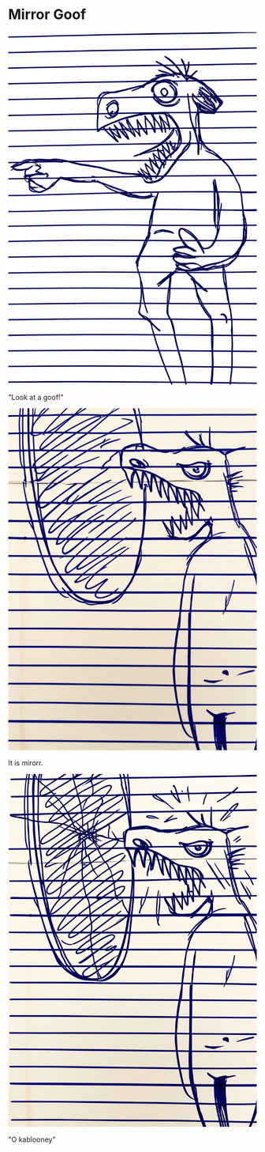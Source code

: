 # Mirror Goof

![Garrey Goosey looks at a mirror, pointing and laughing.](mirror-1.png)

"Look at a goof!"

![Garrey Goosey glares angrily at his reflection in the mirror.](mirror-2.png)

It is mirorr.

![Garrey Goosey shatters the mirror in anger.](mirror-3.png)

"O kablooney"
